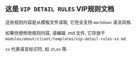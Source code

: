 ## 这是 `VIP DETAIL RULES` VIP规则文档

这些规则内容是从模板文件读取, 它完全支持 `markdown` 语法风格.

如果你想修改规则内容, 请编辑 .md 文件, 它存放于 `modules/about/client/templates/vip-detail-rules-xx.md`.

`xx` 代表语言标识符, 如 `zh`,`en` 等.